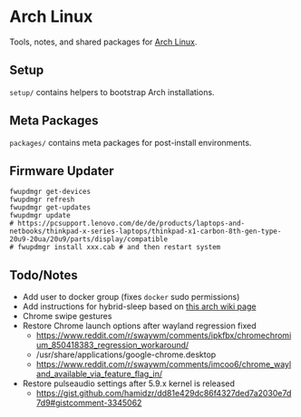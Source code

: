 # Arch Linux

Tools, notes, and shared packages for [Arch Linux](https://www.archlinux.org/).

## Setup
`setup/` contains helpers to bootstrap Arch installations.

## Meta Packages
`packages/` contains meta packages for post-install environments.

## Firmware Updater
```
fwupdmgr get-devices
fwupdmgr refresh
fwupdmgr get-updates
fwupdmgr update
# https://pcsupport.lenovo.com/de/de/products/laptops-and-netbooks/thinkpad-x-series-laptops/thinkpad-x1-carbon-8th-gen-type-20u9-20ua/20u9/parts/display/compatible
# fwupdmgr install xxx.cab # and then restart system
```

## Todo/Notes

* Add user to docker group (fixes `docker` sudo permissions)
* Add instructions for hybrid-sleep based on [this arch wiki page](https://wiki.archlinux.org/index.php/Power_management#Power_management_with_systemd)
* Chrome swipe gestures
* Restore Chrome launch options after wayland regression fixed
  * https://www.reddit.com/r/swaywm/comments/ipkfbx/chromechromium_850418383_regression_workaround/
  * /usr/share/applications/google-chrome.desktop
  * https://www.reddit.com/r/swaywm/comments/imcoo6/chrome_wayland_available_via_feature_flag_in/
* Restore pulseaudio settings after 5.9.x kernel is released
  * https://gist.github.com/hamidzr/dd81e429dc86f4327ded7a2030e7d7d9#gistcomment-3345062

